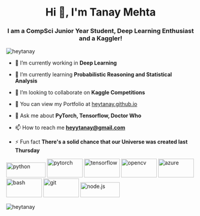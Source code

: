 <h1 align="center">Hi 👋, I'm Tanay Mehta</h1>
<h3 align="center">I am a CompSci Junior Year Student, Deep Learning Enthusiast and a Kaggler!</h3>

<p align="left"> <img src="https://komarev.com/ghpvc/?username=heytanay" alt="heytanay" /> </p>

- 🔭 I’m currently working in **Deep Learning**

- 🌱 I’m currently learning **Probabilistic Reasoning and Statistical Analysis**

- 👯 I’m looking to collaborate on **Kaggle Competitions**

- 📝 You can view my Portfolio at [heytanay.github.io](https://heytanay.github.io)

- 💬 Ask me about **PyTorch, Tensorflow, Doctor Who**

- 📫 How to reach me **heyytanay@gmail.com**

- ⚡ Fun fact **There's a solid chance that our Universe was created last Thursday**

<p align="left">
  <img src="https://www.vectorlogo.zone/logos/python/python-horizontal.svg" alt="python" width="105" height="40"/>
  <img src="https://www.vectorlogo.zone/logos/pytorch/pytorch-ar21.svg" alt="pytorch" width="95" height="50"/>
  <img src="https://www.vectorlogo.zone/logos/tensorflow/tensorflow-ar21.svg" alt="tensorflow" width="95" height="50"/>
  <img src="https://www.vectorlogo.zone/logos/opencv/opencv-ar21.svg" alt="opencv" width="95" height="50"/>
  <img src="https://www.vectorlogo.zone/logos/microsoft_azure/microsoft_azure-ar21.svg" alt="azure" width="95" height="50"/> 
  <img src="https://www.vectorlogo.zone/logos/gnu_bash/gnu_bash-ar21.svg" alt="bash" width="95" height="50"/> 
  <img src="https://www.vectorlogo.zone/logos/git-scm/git-scm-ar21.svg" alt="git" width="95" height="50"/>
  <img src="https://www.vectorlogo.zone/logos/nodejs/nodejs-horizontal.svg" alt="node.js" width="105" height="40"/>
</p>

<p>
  <img align="center" src="https://github-readme-stats.vercel.app/api/top-langs/?username=heytanay&layout=compact&hide=html" alt="heytanay" />
</p>
